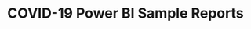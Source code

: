 ---
title: "COVID-19 Power BI Sample Reports"
excerpt: "A collection of Power BI sample reports related to COVID-19 (Coronavirus)"
type: collection
heat: 200

query: item.tags contains 'COVID-19'

topics:
  - Power BI

images:
  - url: https://smartable.azureedge.net/coronavirus/sites/2/2020/03/800px-2019-nCoV-CDC-23312_without_background.png
    width: 431
    height: 433
---
